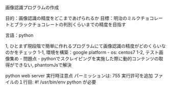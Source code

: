 画像認識プログラムの作成

目的：画像認識の精度をどこまであげられるか
目標：明治のミルクチョコレートとブラックチョコレートの判別くらいまでの精度を目指す

言語：python

1, ひとまず現段階で簡単に作れるプログラムにて画像認識の精度がどのくらいなのかをチェック
1-1, 環境を構築：google platform
    - os: centos7
1-2, テスト画像集め
    - 問題点
    - pythonでスクレイピングを実施した際に動的コンテンツの取得ができない, phantomJsで解決


python web server 実行時注意点
パーミッションは: 755 実行許可を追加
ファイルの１行目: #! /usr/bin/env python が必要
